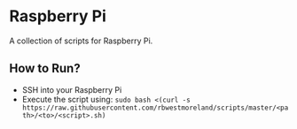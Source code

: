 # Raspberry Pi
A collection of scripts for Raspberry Pi.

## How to Run?
- SSH into your Raspberry Pi
- Execute the script using: `sudo bash <(curl -s https://raw.githubusercontent.com/rbwestmoreland/scripts/master/<path>/<to>/<script>.sh)`
